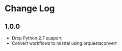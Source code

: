 # Change Log

## 1.0.0

* Drop Python 2.7 support
* Convert workflows to mistral using orquestaconvert

